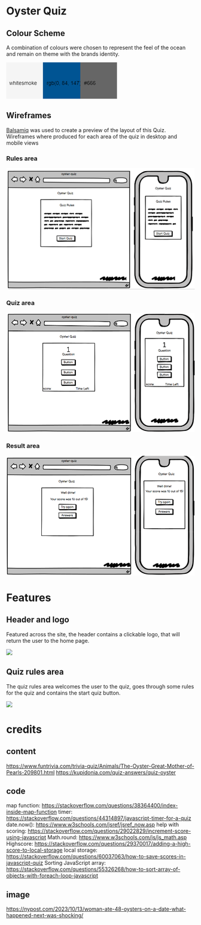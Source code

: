 # Oyster Quiz

## Colour Scheme
<p>A combination of colours were chosen to represent the feel of the ocean and remain on theme with the brands identity.</p>

![Color scheme](./assets/images/readme/color-theme.png)

## Wireframes
<p><a href="https://balsamiq.com/" rel="nofollow">Balsamiq</a> was used to create a preview of the layout of this Quiz. Wireframes where produced for each area of the quiz in desktop and mobile views</p>

### Rules area 
 ![Wireframe Image](./assets/images/readme/wireframe-rules.png)

### Quiz area
 ![Wireframe Image](./assets/images/readme/wireframe-quiz.png)

### Result area
 ![Wireframe Image](./assets/images/readme/wirefeame-result.png)
 
# Features 

## Header and logo

Featured across the site, the header contains a clickable logo, that will return the user to the home page.

<img src="./assets/images/header.png" img> 

## Quiz rules area

The quiz rules area welcomes the user to the quiz, goes through some rules for the quiz and contains the start quiz button. 

<img src="./assets/images/rules-area.png" img> 






# credits

## content
https://www.funtrivia.com/trivia-quiz/Animals/The-Oyster-Great-Mother-of-Pearls-209801.html 
https://kupidonia.com/quiz-answers/quiz-oyster 

## code
map function: https://stackoverflow.com/questions/38364400/index-inside-map-function
timer: https://stackoverflow.com/questions/44314897/javascript-timer-for-a-quiz 
date.now(): https://www.w3schools.com/jsref/jsref_now.asp 
help with scoring: https://stackoverflow.com/questions/29022829/increment-score-using-javascript
Math.round: https://www.w3schools.com/js/js_math.asp 
Highscore: https://stackoverflow.com/questions/29370017/adding-a-high-score-to-local-storage 
local storage: https://stackoverflow.com/questions/60037063/how-to-save-scores-in-javascript-quiz
Sorting JavaScript array: https://stackoverflow.com/questions/55326268/how-to-sort-array-of-objects-with-foreach-loop-javascript  

## image
https://nypost.com/2023/10/13/woman-ate-48-oysters-on-a-date-what-happened-next-was-shocking/ 